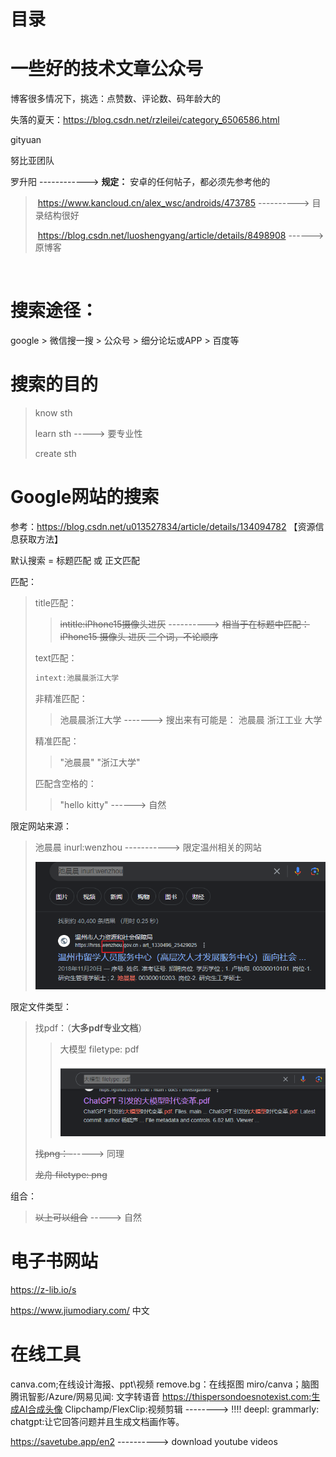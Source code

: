 # 目录



# 一些好的技术文章公众号

博客很多情况下，挑选：点赞数、评论数、码年龄大的

失落的夏天：https://blog.csdn.net/rzleilei/category_6506586.html

gityuan

努比亚团队

罗升阳  ------------>  **规定：** 安卓的任何帖子，都必须先参考他的     

> ​      https://www.kancloud.cn/alex_wsc/androids/473785     ---------->  目录结构很好
>
> ​    https://blog.csdn.net/luoshengyang/article/details/8498908        ------>  原博客

​       



# 搜索途径：

google > 微信搜一搜 > 公众号 >  细分论坛或APP  >  百度等



# 搜索的目的

> know sth
>
> learn sth   -----> 要专业性
>
> create sth 



# Google网站的搜索

参考：https://blog.csdn.net/u013527834/article/details/134094782  【资源信息获取方法】

默认搜索 = 标题匹配 或 正文匹配

匹配：

> title匹配：
>
> > ~~intitle:iPhone15摄像头进灰~~
> > ----------> ~~相当于在标题中匹配： iPhone15   摄像头   进灰 三个词，不论顺序~~
>
> text匹配：
>
> ```java
> intext:池晨晨浙江大学
> ```
>
> 
>
> 非精准匹配：
>
> > 池晨晨浙江大学 -------> 搜出来有可能是： 池晨晨  浙江工业  大学
>
> 精准匹配：
>
> > "池晨晨"   "浙江大学"
>
> 匹配含空格的：
>
> > "hello kitty"  ------>  自然

限定网站来源：

> 池晨晨 inurl:wenzhou     -----------> 限定温州相关的网站
>
> ![image-20240309210545188](search.assets/image-20240309210545188.png)

限定文件类型：

> 找pdf：（**大多pdf专业文档**）
>
> > 大模型 filetype: pdf
> >
> > ![image-20240309211202312](search.assets/image-20240309211202312.png)
>
> ~~找png：-~~-----> 同理
>
> ~~龙舟 filetype: png~~

组合：

> ~~以上可以组合~~  -----> 自然



# 电子书网站

https://z-lib.io/s

https://www.jiumodiary.com/   中文



# 在线工具

canva.com;在线设计海报、ppt\视频
remove.bg：在线抠图
miro/canva；脑图
腾讯智影/Azure/网易见闻: 文字转语音
https://thispersondoesnotexist.com:生成AI合成头像
Clipchamp/FlexClip:视频剪辑  --------> !!!!
deepl:
grammarly:
chatgpt:让它回答问题并且生成文档画作等。



https://savetube.app/en2  ---------->  download youtube videos



